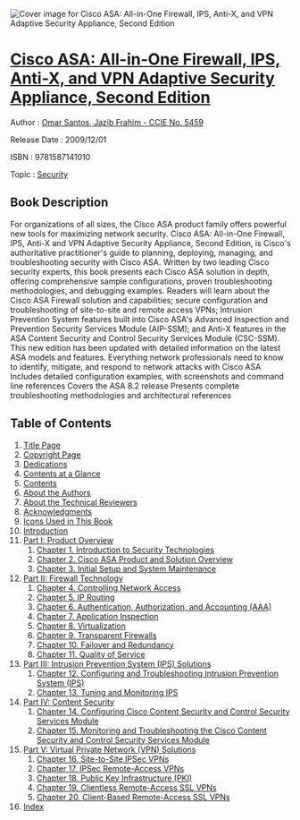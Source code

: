 ![Cover image for Cisco ASA: All-in-One Firewall, IPS, Anti-X, and VPN Adaptive Security Appliance, Second Edition](https://imgdetail.ebookreading.net/cover/cover/security/EB9781587141010.jpg)

[Cisco ASA: All-in-One Firewall, IPS, Anti-X, and VPN Adaptive Security Appliance, Second Edition](https://ebookreading.net/view/book/Cisco+ASA%3A+All-in-One+Firewall%2C+IPS%2C+Anti-X%2C+and+VPN+Adaptive+Security+Appliance%2C+Second+Edition-EB9781587141010_1.html "Cisco ASA: All-in-One Firewall, IPS, Anti-X, and VPN Adaptive Security Appliance, Second Edition")
====================================================================================================================

Author : [Omar Santos](https://ebookreading.net/search/author/Omar+Santos),[ Jazib Frahim - CCIE No. 5459](https://ebookreading.net/search/author/+Jazib+Frahim+-+CCIE+No.+5459)

Release Date : 2009/12/01

ISBN : 9781587141010

Topic : [Security](https://ebookreading.net/search/category/security)

Book Description
-----------------

For organizations of all sizes, the Cisco ASA product family offers powerful new tools for maximizing network security. Cisco ASA: All-in-One Firewall, IPS, Anti-X and VPN Adaptive Security Appliance, Second Edition, is Cisco's authoritative practitioner's guide to planning, deploying, managing, and troubleshooting security with Cisco ASA. Written by two leading Cisco security experts, this book presents each Cisco ASA solution in depth, offering comprehensive sample configurations, proven troubleshooting methodologies, and debugging examples. Readers will learn about the Cisco ASA Firewall solution and capabilities; secure configuration and troubleshooting of site-to-site and remote access VPNs; Intrusion Prevention System features built into Cisco ASA's Advanced Inspection and Prevention Security Services Module (AIP-SSM); and Anti-X features in the ASA Content Security and Control Security Services Module (CSC-SSM). This new edition has been updated with detailed information on the latest ASA models and features.
Everything network professionals need to know to identify, mitigate, and respond to network attacks with Cisco ASA
Includes detailed configuration examples, with screenshots and command line references
Covers the ASA 8.2 release
Presents complete troubleshooting methodologies and architectural references
              
Table of Contents
-----------------

1. [Title Page](https://ebookreading.net/view/book/Cisco+ASA%3A+All-in-One+Firewall%2C+IPS%2C+Anti-X%2C+and+VPN+Adaptive+Security+Appliance%2C+Second+Edition-EB9781587141010_2.html#title)
1. [Copyright Page](https://ebookreading.net/view/book/Cisco+ASA%3A+All-in-One+Firewall%2C+IPS%2C+Anti-X%2C+and+VPN+Adaptive+Security+Appliance%2C+Second+Edition-EB9781587141010_2.html#copy)
1. [Dedications](https://ebookreading.net/view/book/Cisco+ASA%3A+All-in-One+Firewall%2C+IPS%2C+Anti-X%2C+and+VPN+Adaptive+Security+Appliance%2C+Second+Edition-EB9781587141010_2.html#ded)
1. [Contents at a Glance](https://ebookreading.net/view/book/Cisco+ASA%3A+All-in-One+Firewall%2C+IPS%2C+Anti-X%2C+and+VPN+Adaptive+Security+Appliance%2C+Second+Edition-EB9781587141010_2.html#toc)
1. [Contents](https://ebookreading.net/view/book/Cisco+ASA%3A+All-in-One+Firewall%2C+IPS%2C+Anti-X%2C+and+VPN+Adaptive+Security+Appliance%2C+Second+Edition-EB9781587141010_2.html#toc1)
1. [About the Authors](https://ebookreading.net/view/book/Cisco+ASA%3A+All-in-One+Firewall%2C+IPS%2C+Anti-X%2C+and+VPN+Adaptive+Security+Appliance%2C+Second+Edition-EB9781587141010_2.html#pre01)
1. [About the Technical Reviewers](https://ebookreading.net/view/book/Cisco+ASA%3A+All-in-One+Firewall%2C+IPS%2C+Anti-X%2C+and+VPN+Adaptive+Security+Appliance%2C+Second+Edition-EB9781587141010_2.html#pre02)
1. [Acknowledgments](https://ebookreading.net/view/book/Cisco+ASA%3A+All-in-One+Firewall%2C+IPS%2C+Anti-X%2C+and+VPN+Adaptive+Security+Appliance%2C+Second+Edition-EB9781587141010_2.html#pre03)
1. [Icons Used in This Book](https://ebookreading.net/view/book/Cisco+ASA%3A+All-in-One+Firewall%2C+IPS%2C+Anti-X%2C+and+VPN+Adaptive+Security+Appliance%2C+Second+Edition-EB9781587141010_2.html#pre04)
1. [Introduction](https://ebookreading.net/view/book/Cisco+ASA%3A+All-in-One+Firewall%2C+IPS%2C+Anti-X%2C+and+VPN+Adaptive+Security+Appliance%2C+Second+Edition-EB9781587141010_2.html#pre05)
1. [Part I: Product Overview](https://ebookreading.net/view/book/Cisco+ASA%3A+All-in-One+Firewall%2C+IPS%2C+Anti-X%2C+and+VPN+Adaptive+Security+Appliance%2C+Second+Edition-EB9781587141010_3.html)
    1. [Chapter 1. Introduction to Security Technologies](https://ebookreading.net/view/book/Cisco+ASA%3A+All-in-One+Firewall%2C+IPS%2C+Anti-X%2C+and+VPN+Adaptive+Security+Appliance%2C+Second+Edition-EB9781587141010_4.html)
    1. [Chapter 2. Cisco ASA Product and Solution Overview](https://ebookreading.net/view/book/Cisco+ASA%3A+All-in-One+Firewall%2C+IPS%2C+Anti-X%2C+and+VPN+Adaptive+Security+Appliance%2C+Second+Edition-EB9781587141010_5.html)
    1. [Chapter 3. Initial Setup and System Maintenance](https://ebookreading.net/view/book/Cisco+ASA%3A+All-in-One+Firewall%2C+IPS%2C+Anti-X%2C+and+VPN+Adaptive+Security+Appliance%2C+Second+Edition-EB9781587141010_6.html)
1. [Part II: Firewall Technology](https://ebookreading.net/view/book/Cisco+ASA%3A+All-in-One+Firewall%2C+IPS%2C+Anti-X%2C+and+VPN+Adaptive+Security+Appliance%2C+Second+Edition-EB9781587141010_8.html)
    1. [Chapter 4. Controlling Network Access](https://ebookreading.net/view/book/Cisco+ASA%3A+All-in-One+Firewall%2C+IPS%2C+Anti-X%2C+and+VPN+Adaptive+Security+Appliance%2C+Second+Edition-EB9781587141010_9.html)
    1. [Chapter 5. IP Routing](https://ebookreading.net/view/book/Cisco+ASA%3A+All-in-One+Firewall%2C+IPS%2C+Anti-X%2C+and+VPN+Adaptive+Security+Appliance%2C+Second+Edition-EB9781587141010_10.html)
    1. [Chapter 6. Authentication, Authorization, and Accounting (AAA)](https://ebookreading.net/view/book/Cisco+ASA%3A+All-in-One+Firewall%2C+IPS%2C+Anti-X%2C+and+VPN+Adaptive+Security+Appliance%2C+Second+Edition-EB9781587141010_11.html)
    1. [Chapter 7. Application Inspection](https://ebookreading.net/view/book/Cisco+ASA%3A+All-in-One+Firewall%2C+IPS%2C+Anti-X%2C+and+VPN+Adaptive+Security+Appliance%2C+Second+Edition-EB9781587141010_12.html)
    1. [Chapter 8. Virtualization](https://ebookreading.net/view/book/Cisco+ASA%3A+All-in-One+Firewall%2C+IPS%2C+Anti-X%2C+and+VPN+Adaptive+Security+Appliance%2C+Second+Edition-EB9781587141010_13.html)
    1. [Chapter 9. Transparent Firewalls](https://ebookreading.net/view/book/Cisco+ASA%3A+All-in-One+Firewall%2C+IPS%2C+Anti-X%2C+and+VPN+Adaptive+Security+Appliance%2C+Second+Edition-EB9781587141010_14.html)
    1. [Chapter 10. Failover and Redundancy](https://ebookreading.net/view/book/Cisco+ASA%3A+All-in-One+Firewall%2C+IPS%2C+Anti-X%2C+and+VPN+Adaptive+Security+Appliance%2C+Second+Edition-EB9781587141010_15.html)
    1. [Chapter 11. Quality of Service](https://ebookreading.net/view/book/Cisco+ASA%3A+All-in-One+Firewall%2C+IPS%2C+Anti-X%2C+and+VPN+Adaptive+Security+Appliance%2C+Second+Edition-EB9781587141010_16.html)
1. [Part III: Intrusion Prevention System (IPS) Solutions](https://ebookreading.net/view/book/Cisco+ASA%3A+All-in-One+Firewall%2C+IPS%2C+Anti-X%2C+and+VPN+Adaptive+Security+Appliance%2C+Second+Edition-EB9781587141010_17.html)
    1. [Chapter 12. Configuring and Troubleshooting Intrusion Prevention System (IPS)](https://ebookreading.net/view/book/Cisco+ASA%3A+All-in-One+Firewall%2C+IPS%2C+Anti-X%2C+and+VPN+Adaptive+Security+Appliance%2C+Second+Edition-EB9781587141010_0.html)
    1. [Chapter 13. Tuning and Monitoring IPS](https://ebookreading.net/view/book/Cisco+ASA%3A+All-in-One+Firewall%2C+IPS%2C+Anti-X%2C+and+VPN+Adaptive+Security+Appliance%2C+Second+Edition-EB9781587141010_19.html)
1. [Part IV: Content Security](https://ebookreading.net/view/book/Cisco+ASA%3A+All-in-One+Firewall%2C+IPS%2C+Anti-X%2C+and+VPN+Adaptive+Security+Appliance%2C+Second+Edition-EB9781587141010_20.html)
    1. [Chapter 14. Configuring Cisco Content Security and Control Security Services Module](https://ebookreading.net/view/book/Cisco+ASA%3A+All-in-One+Firewall%2C+IPS%2C+Anti-X%2C+and+VPN+Adaptive+Security+Appliance%2C+Second+Edition-EB9781587141010_21.html)
    1. [Chapter 15. Monitoring and Troubleshooting the Cisco Content Security and Control Security Services Module](https://ebookreading.net/view/book/Cisco+ASA%3A+All-in-One+Firewall%2C+IPS%2C+Anti-X%2C+and+VPN+Adaptive+Security+Appliance%2C+Second+Edition-EB9781587141010_0.html)
1. [Part V: Virtual Private Network (VPN) Solutions](https://ebookreading.net/view/book/Cisco+ASA%3A+All-in-One+Firewall%2C+IPS%2C+Anti-X%2C+and+VPN+Adaptive+Security+Appliance%2C+Second+Edition-EB9781587141010_22.html)
    1. [Chapter 16. Site-to-Site IPSec VPNs](https://ebookreading.net/view/book/Cisco+ASA%3A+All-in-One+Firewall%2C+IPS%2C+Anti-X%2C+and+VPN+Adaptive+Security+Appliance%2C+Second+Edition-EB9781587141010_23.html)
    1. [Chapter 17. IPSec Remote-Access VPNs](https://ebookreading.net/view/book/Cisco+ASA%3A+All-in-One+Firewall%2C+IPS%2C+Anti-X%2C+and+VPN+Adaptive+Security+Appliance%2C+Second+Edition-EB9781587141010_24.html)
    1. [Chapter 18. Public Key Infrastructure (PKI)](https://ebookreading.net/view/book/Cisco+ASA%3A+All-in-One+Firewall%2C+IPS%2C+Anti-X%2C+and+VPN+Adaptive+Security+Appliance%2C+Second+Edition-EB9781587141010_26.html)
    1. [Chapter 19. Clientless Remote-Access SSL VPNs](https://ebookreading.net/view/book/Cisco+ASA%3A+All-in-One+Firewall%2C+IPS%2C+Anti-X%2C+and+VPN+Adaptive+Security+Appliance%2C+Second+Edition-EB9781587141010_27.html)
    1. [Chapter 20. Client-Based Remote-Access SSL VPNs](https://ebookreading.net/view/book/Cisco+ASA%3A+All-in-One+Firewall%2C+IPS%2C+Anti-X%2C+and+VPN+Adaptive+Security+Appliance%2C+Second+Edition-EB9781587141010_28.html)
1. [Index](https://ebookreading.net/view/book/Cisco+ASA%3A+All-in-One+Firewall%2C+IPS%2C+Anti-X%2C+and+VPN+Adaptive+Security+Appliance%2C+Second+Edition-EB9781587141010_0.html)
